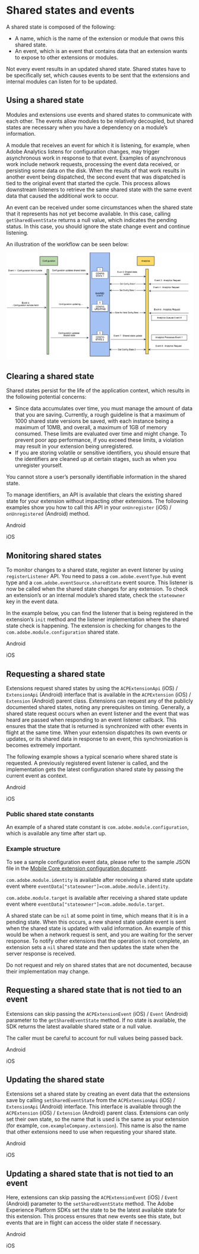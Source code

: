 # Shared states and events

A shared state is composed of the following:

* A name, which is the name of the extension or module that owns this shared state.
* An event, which is an event that contains data that an extension wants to expose to other extensions or modules.

<InlineAlert variant="warning" slots="text"/>

Not every event results in an updated shared state. Shared states have to be specifically set, which causes events to be sent that the extensions and internal modules can listen for to be updated.

## Using a shared state

Modules and extensions use events and shared states to communicate with each other. The events allow modules to be relatively decoupled, but shared states are necessary when you have a dependency on a module’s information.

A module that receives an event for which it is listening, for example, when Adobe Analytics listens for configuration changes, may trigger asynchronous work in response to that event. Examples of asynchronous work include network requests, processing the event data received, or persisting some data on the disk. When the results of that work results in another event being dispatched, the second event that was dispatched is tied to the original event that started the cycle. This process allows downstream listeners to retrieve the same shared state with the same event data that caused the additional work to occur.

<InlineAlert variant="warning" slots="text"/>

An event can be received under some circumstances when the shared state that it represents has not yet become available. In this case, calling `getSharedEventState` returns a null value, which indicates the pending status. In this case, you should ignore the state change event and continue listening.

An illustration of the workflow can be seen below:

![](./assets/shared-states/lifecycle.png)

## Clearing a shared state

Shared states persist for the life of the application context, which results in the following potential concerns:

* Since data accumulates over time, you must manage the amount of data that you are saving. Currently, a rough guideline is that a maximum of 1000 shared state versions be saved, with each instance being a maximum of 10MB, and overall, a maximum of 1GB of memory consumed. These limits are evaluated over time and might change. To prevent poor app performance, if you exceed these limits, a violation may result in your extension being unregistered.
* If you are storing volatile or sensitive identifiers, you should ensure that the identifiers are cleaned up at certain stages, such as when you unregister yourself.    

<InlineAlert variant="info" slots="text"/>

You cannot store a user’s personally identifiable information in the shared state.

To manage identifiers, an API is available that clears the existing shared state for your extension without impacting other extensions. The following examples show you how to call this API in your `onUnregister` (iOS) / `onUnregistered` (Android) method.

<TabsBlock orientation="horizontal" slots="heading, content" repeat="2"/>

Android

<ClearSharedStateAndroid/>

iOS

<ClearSharedStateIos/>

## Monitoring shared states

To monitor changes to a shared state, register an event listener by using `registerListener` API. You need to pass a `com.adobe.eventType.hub` event type and a `com.adobe.eventSource.sharedState` event source. This listener is now be called when the shared state changes for any extension. To check an extension’s or an internal module’s shared state, check the `stateowner` key in the event data.

In the example below, you can find the listener that is being registered in the extension’s `init` method and the listener implementation where the shared state check is happening. The extension is checking for changes to the `com.adobe.module.configuration` shared state.

<TabsBlock orientation="horizontal" slots="heading, content" repeat="2"/>

Android

<MonitoringSharedStateAndroid/>

iOS

<MonitoringSharedStateIos/>

## Requesting a shared state

Extensions request shared states by using the `ACPExtensionApi` (iOS) / `ExtensionApi` (Android) interface that is available in the `ACPExtension` (iOS) / `Extension` (Android) parent class. Extensions can request any of the publicly documented shared states, noting any prerequisites on timing. Generally, a shared state request occurs when an event listener and the event that was heard are passed when responding to an event listener callback. This ensures that the state that is returned is synchronized with other events in flight at the same time. When your extension dispatches its own events or updates, or its shared data in response to an event, this synchronization is becomes extremely important.

The following example shows a typical scenario where shared state is requested. A previously registered event listener is called, and the implementation gets the latest configuration shared state by passing the current event as context.

<TabsBlock orientation="horizontal" slots="heading, content" repeat="2"/>

Android

<RequestSharedStateAndroid/>

iOS

<RequestSharedStateIos/>

### Public shared state constants

An example of a shared state constant is `com.adobe.module.configuration`, which is available any time after start up.

### Example structure

To see a sample configuration event data, please refer to the sample JSON file in the [Mobile Core extension configuration document](../mobile-core/configuration/index.md#sample-configuration).

`com.adobe.module.identity` is available after receiving a shared state update event where `eventData["stateowner"]=com.adobe.module.identity`.

`com.adobe.module.target` is available after receiving a shared state update event where `eventData["stateowner"]=com.adobe.module.target`.

A shared state can be `nil` at some point in time, which means that it is in a pending state. When this occurs, a new shared state update event is sent when the shared state is updated with valid information. An example of this would be when a network request is sent, and you are waiting for the server response. To notify other extensions that the operation is not complete, an extension sets a `nil` shared state and then updates the state when the server response is received.

<InlineAlert variant="warning" slots="text"/>

Do not request and rely on shared states that are not documented, because their implementation may change.

## Requesting a shared state that is not tied to an event

Extensions can skip passing the `ACPExtensionEvent` (iOS) / `Event` (Android) parameter to the `getSharedEventState` method. If no state is available, the SDK returns the latest available shared state or a null value.

<InlineAlert variant="info" slots="text"/>

The caller must be careful to account for null values being passed back.

<TabsBlock orientation="horizontal" slots="heading, content" repeat="2"/>

Android

<RequestNotTiedSharedStateAndroid/>

iOS

<RequestNotTiedSharedStateIos/>

## Updating the shared state

Extensions set a shared state by creating an event data that the extensions save by calling `setSharedEventState` from the `ACPExtensionApi` (iOS) / `ExtensionApi` (Android) interface. This interface is available through the `ACPExtension` (iOS) / `Extension` (Android) parent class. Extensions can only set their own state, so the name that is used is the same as your extension (for example, `com.exampleCompany.extension`). This name is also the name that other extensions need to use when requesting your shared state.

<TabsBlock orientation="horizontal" slots="heading, content" repeat="2"/>

Android

<UpdateSharedStateAndroid/>

iOS

<UpdateSharedStateIos/>

## Updating a shared state that is not tied to an event

Here, extensions can skip passing the `ACPExtensionEvent` (iOS) / `Event` (Android) parameter to the `setSharedEventState` method. The Adobe Experience Platform SDKs set the state to be the latest available state for this extension. This process ensures that new events see this state, but events that are in flight can access the older state if necessary.

<TabsBlock orientation="horizontal" slots="heading, content" repeat="2"/>

Android

<UpdateNotTiedSharedStateAndroid/>

iOS

<UpdateNotTiedSharedStateIos/>
